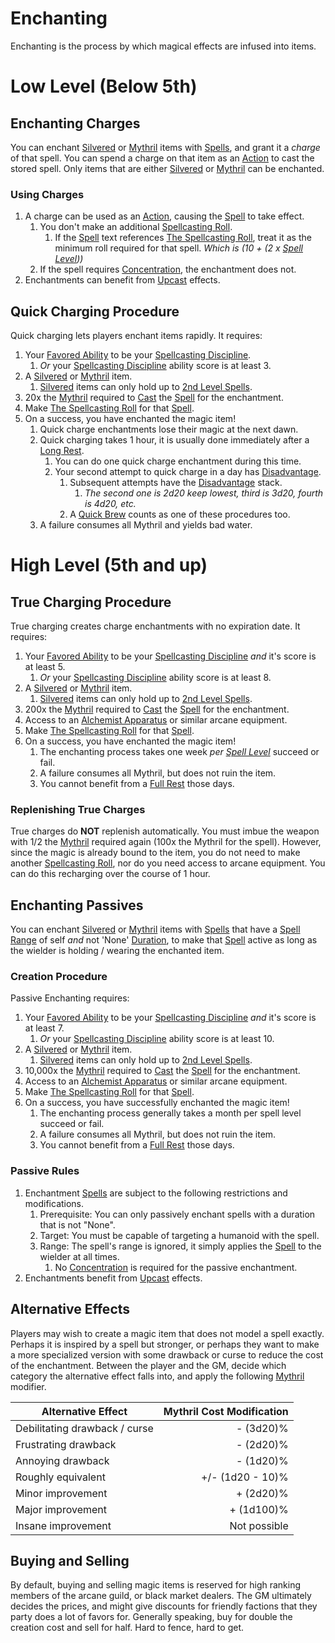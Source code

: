 # Enchanting

Enchanting is the process by which magical effects are infused into items.

# Low Level (Below 5th)

## Enchanting Charges

You can enchant [Silvered](../../Items/Material%20Properties/Silvered%20Property.md) or [Mythril](../Mythril.md) items with [Spells](../Spellcasting/Spells.md), and grant it a *charge* of that spell. You can spend a charge on that item as an [Action](../../Game%20Procedures/Action.md) to cast the stored spell. Only items that are either [Silvered](../../Items/Material%20Properties/Silvered%20Property.md) or [Mythril](../Mythril.md) can be enchanted.

### Using Charges

1. A charge can be used as an [Action](../../Game%20Procedures/Action.md), causing the [Spell](../Spellcasting/Spells.md) to take effect.
	1. You don't make an additional [Spellcasting Roll](../Spellcasting/Spellcasting.md#The%20Spellcasting%20Roll).
		1. If the [Spell](../Spellcasting/Spells.md) text references [The Spellcasting Roll](../Spellcasting/Spellcasting.md#The%20Spellcasting%20Roll), treat it as the minimum roll required for that spell. *Which is (10 + (2 x [Spell Level](../Spells/Spell%20Level.md)))*
	2. If the spell requires [Concentration](../Spellcasting/Concentration.md), the enchantment does not.
2. Enchantments can benefit from [Upcast](../Spellcasting/Spellcasting.md#Upcast) effects.

## Quick Charging Procedure

Quick charging lets players enchant items rapidly. It requires:

1. Your [Favored Ability](../../Player%20Characters/Favored%20Ability.md) to be your [Spellcasting Discipline](../The%20Spellcasting%20Disciplines/Spellcasting%20Disciplines.md).
	1. *Or* your [Spellcasting Discipline](../The%20Spellcasting%20Disciplines/Spellcasting%20Disciplines.md) ability score is at least 3.
2. A [Silvered](../../Items/Material%20Properties/Silvered%20Property.md) or [Mythril](../Mythril.md) item.
	1. [Silvered](../../Items/Material%20Properties/Silvered%20Property.md) items can only hold up to [2nd Level Spells](../Spells/Spells%20by%20Level/Level%202/2nd%20Level%20Spells.md).
3. 20x the [Mythril](../Mythril.md) required to [Cast](../Spellcasting/Spellcasting.md) the [Spell](../Spellcasting/Spells.md) for the enchantment.
4. Make [The Spellcasting Roll](../Spellcasting/Spellcasting.md#The%20Spellcasting%20Roll) for that [Spell](../Spellcasting/Spells.md).
5. On a success, you have enchanted the magic item!
	1. Quick charge enchantments lose their magic at the next dawn.
	2. Quick charging takes 1 hour, it is usually done immediately after a [Long Rest](../../Game%20Procedures/Resting.md#Long%20Rest).
		1. You can do one quick charge enchantment during this time.
		2. Your second attempt to quick charge in a day has [Disadvantage](../../Game%20Procedures/Dice%20Rolls/Disadvantage.md).
			1. Subsequent attempts have the [Disadvantage](../../Game%20Procedures/Dice%20Rolls/Disadvantage.md) stack.
				1. *The second one is 2d20 keep lowest, third is 3d20, fourth is 4d20, etc.*
			2. A [Quick Brew](../Alchemy/Old%20School%20Alchemy.md#Quick%20Brewing%20Procedure) counts as one of these procedures too.
	3. A failure consumes all Mythril and yields bad water.

# High Level (5th and up)

## True Charging Procedure

True charging creates charge enchantments with no expiration date. It requires:

1. Your [Favored Ability](../../Player%20Characters/Favored%20Ability.md) to be your [Spellcasting Discipline](../The%20Spellcasting%20Disciplines/Spellcasting%20Disciplines.md) *and* it's score is at least 5.
	1. *Or* your [Spellcasting Discipline](../The%20Spellcasting%20Disciplines/Spellcasting%20Disciplines.md) ability score is at least 8.
2. A [Silvered](../../Items/Material%20Properties/Silvered%20Property.md) or [Mythril](../Mythril.md) item.
	1. [Silvered](../../Items/Material%20Properties/Silvered%20Property.md) items can only hold up to [2nd Level Spells](../Spells/Spells%20by%20Level/Level%202/2nd%20Level%20Spells.md).
3. 200x the [Mythril](../Mythril.md) required to [Cast](../Spellcasting/Spellcasting.md) the [Spell](../Spellcasting/Spells.md) for the enchantment.
4. Access to an [Alchemist Apparatus](../../Items/Individual%20Item%20Cards/Gear/1000%20Coins/Alchemist%20Apparatus.md) or similar arcane equipment.
5. Make [The Spellcasting Roll](../Spellcasting/Spellcasting.md#The%20Spellcasting%20Roll) for that [Spell](../Spellcasting/Spells.md).
6. On a success, you have enchanted the magic item!
	1. The enchanting process takes one week *per [Spell Level](../Spells/Spell%20Level.md)* succeed or fail.
	2. A failure consumes all Mythril, but does not ruin the item.
	3. You cannot benefit from a [Full Rest](../../Game%20Procedures/Resting.md#Full%20Rest) those days.

### Replenishing True Charges

True charges do **NOT** replenish automatically. You must imbue the weapon with 1/2 the [Mythril](../Mythril.md) required again (100x the Mythril for the spell). However, since the magic is already bound to the item, you do not need to make another [Spellcasting Roll](../Spellcasting/Spellcasting.md#The%20Spellcasting%20Roll), nor do you need access to arcane equipment. You can do this recharging over the course of 1 hour.

## Enchanting Passives

You can enchant [Silvered](../../Items/Material%20Properties/Silvered%20Property.md) or [Mythril](../Mythril.md) items with [Spells](../Spellcasting/Spells.md) that have a [Spell Range](../Spellcasting/Spellcasting.md#Spell%20Range) of self *and* not 'None' [Duration](../Spellcasting/Spellcasting.md#Duration), to make that [Spell](../Spellcasting/Spells.md) active as long as the wielder is holding / wearing the enchanted item.

### Creation Procedure

Passive Enchanting requires:

1. Your [Favored Ability](../../Player%20Characters/Favored%20Ability.md) to be your [Spellcasting Discipline](../The%20Spellcasting%20Disciplines/Spellcasting%20Disciplines.md) *and* it's score is at least 7.
	1. *Or* your [Spellcasting Discipline](../The%20Spellcasting%20Disciplines/Spellcasting%20Disciplines.md) ability score is at least 10.
2. A [Silvered](../../Items/Material%20Properties/Silvered%20Property.md) or [Mythril](../Mythril.md) item.
	1. [Silvered](../../Items/Material%20Properties/Silvered%20Property.md) items can only hold up to [2nd Level Spells](../Spells/Spells%20by%20Level/Level%202/2nd%20Level%20Spells.md).
3. 10,000x the [Mythril](../Mythril.md) required to [Cast](../Spellcasting/Spellcasting.md) the [Spell](../Spellcasting/Spells.md) for the enchantment.
4. Access to an [Alchemist Apparatus](../../Items/Individual%20Item%20Cards/Gear/1000%20Coins/Alchemist%20Apparatus.md) or similar arcane equipment.
5. Make [The Spellcasting Roll](../Spellcasting/Spellcasting.md#The%20Spellcasting%20Roll) for that [Spell](../Spellcasting/Spells.md).
6. On a success, you have successfully enchanted the magic item!
	1. The enchanting process generally takes a month per spell level succeed or fail.
	2. A failure consumes all Mythril, but does not ruin the item.
	3. You cannot benefit from a [Full Rest](../../Game%20Procedures/Resting.md#Full%20Rest) those days.

### Passive Rules

1. Enchantment [Spells](../Spellcasting/Spells.md) are subject to the following restrictions and modifications.
	1. Prerequisite: You can only passively enchant spells with a duration that is not "None".
	2. Target: You must be capable of targeting a humanoid with the spell.
	3. Range: The spell's range is ignored, it simply applies the [Spell](../Spellcasting/Spells.md) to the wielder at all times.
		1. No [Concentration](../Spellcasting/Concentration.md) is required for the passive enchantment.
2. Enchantments benefit from [Upcast](../Spellcasting/Spellcasting.md#Upcast) effects.

## Alternative Effects

Players may wish to create a magic item that does not model a spell exactly. Perhaps it is inspired by a spell but stronger, or perhaps they want to make a more specialized version with some drawback or curse to reduce the cost of the enchantment. Between the player and the GM, decide which category the alternative effect falls into, and apply the following [Mythril](../Mythril.md) modifier.

| Alternative Effect            | Mythril Cost Modification |
| ----------------------------- | ------------------------: |
| Debilitating drawback / curse |                 - (3d20)% |
| Frustrating drawback          |                 - (2d20)% |
| Annoying drawback             |                 - (1d20)% |
| Roughly equivalent            |          +/- (1d20 - 10)% |
| Minor improvement             |                 + (2d20)% |
| Major improvement             |                + (1d100)% |
| Insane improvement            |              Not possible |

## Buying and Selling

By default, buying and selling magic items is reserved for high ranking members of the arcane guild, or black market dealers. The GM ultimately decides the prices, and might give discounts for friendly factions that they party does a lot of favors for. Generally speaking, buy for double the creation cost and sell for half. Hard to fence, hard to get.
